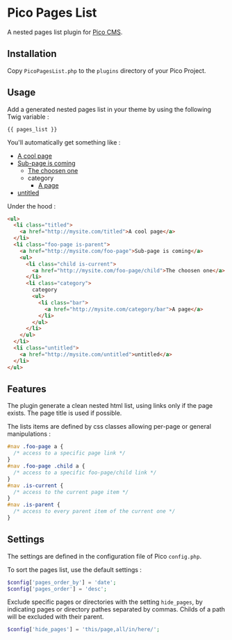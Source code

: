 # Pico Pages List

A nested pages list plugin for [Pico CMS](http://picocms.org).

## Installation

Copy `PicoPagesList.php` to the `plugins` directory of your Pico Project.

## Usage

Add a generated nested pages list in your theme by using the following Twig variable :

```twig
{{ pages_list }}
```

You'll automatically get something like :

* [A cool page]()
* [Sub-page is coming]()
	* [The choosen one]()
	* category
		* [A page]()
* [untitled]()

Under the hood :

```html
<ul>
  <li class="titled">
    <a href="http://mysite.com/titled">A cool page</a>
  </li>
  <li class="foo-page is-parent">
    <a href="http://mysite.com/foo-page">Sub-page is coming</a>
    <ul>
      <li class="child is-current">
        <a href="http://mysite.com/foo-page/child">The choosen one</a>
      </li>
      <li class="category">
        category
        <ul>
          <li class="bar">
            <a href="http://mysite.com/category/bar">A page</a>
          </li>
        </ul>
      </li>
    </ul>
  </li>
  <li class="untitled">
    <a href="http://mysite.com/untitled">untitled</a>
  </li>
</ul>
```

## Features

The plugin generate a clean nested html list, using links only if the page exists. The page title is used if possible.

The lists items are defined by css classes allowing per-page or general manipulations :

```css
#nav .foo-page a {
  /* access to a specific page link */
}
#nav .foo-page .child a {
  /* access to a specific foo-page/child link */
}
#nav .is-current {
  /* access to the current page item */
}
#nav .is-parent {
  /* access to every parent item of the current one */
}
```

## Settings

The settings are defined in the configuration file of Pico `config.php`.

To sort the pages list, use the default settings :

```php
$config['pages_order_by'] = 'date';
$config['pages_order'] = 'desc';
```

Exclude specific pages or directories with the setting `hide_pages`, by indicating pages or directory pathes separated by commas. Childs of a path will be excluded with their parent.

```php
$config['hide_pages'] = 'this/page,all/in/here/';
```
